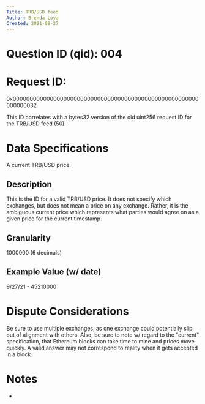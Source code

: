 ```yaml
---
Title: TRB/USD feed
Author: Brenda Loya
Created: 2021-09-27
---
```

# Question ID (qid): 004

# Request ID: 

0x0000000000000000000000000000000000000000000000000000000000000032

This ID correlates with a bytes32 version of the old uint256 request ID for the TRB/USD feed (50).


# Data Specifications

A current TRB/USD price.


## Description

This is the ID for a valid TRB/USD price.  It does not specify which exchanges, but does not mean a price on any exchange.  Rather, it is the ambiguous current price which represents what parties would agree on as a given price for the current timestamp. 


## Granularity

1000000 (6 decimals)

## Example Value (w/ date)

9/27/21 - 45210000


# Dispute Considerations

Be sure to use multiple exchanges, as one exchange could potentially slip out of alignment with others.  Also, be sure to note w/ regard to the "current" specification, that Ethereum blocks can take time to mine and prices move quickly.  A valid answer may not correspond to reality when it gets accepted in a block. 

# Notes

-
